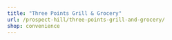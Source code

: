 ```yaml
---
title: "Three Points Grill & Grocery"
url: /prospect-hill/three-points-grill-and-grocery/
shop: convenience
---
```

